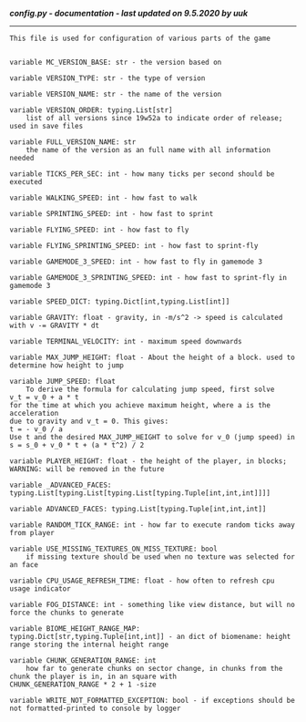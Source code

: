 ***config.py - documentation - last updated on 9.5.2020 by uuk***
___

    This file is used for configuration of various parts of the game
    

    variable MC_VERSION_BASE: str - the version based on

    variable VERSION_TYPE: str - the type of version

    variable VERSION_NAME: str - the name of the version

    variable VERSION_ORDER: typing.List[str]
        list of all versions since 19w52a to indicate order of release; used in save files

    variable FULL_VERSION_NAME: str
        the name of the version as an full name with all information needed

    variable TICKS_PER_SEC: int - how many ticks per second should be executed

    variable WALKING_SPEED: int - how fast to walk

    variable SPRINTING_SPEED: int - how fast to sprint

    variable FLYING_SPEED: int - how fast to fly

    variable FLYING_SPRINTING_SPEED: int - how fast to sprint-fly

    variable GAMEMODE_3_SPEED: int - how fast to fly in gamemode 3

    variable GAMEMODE_3_SPRINTING_SPEED: int - how fast to sprint-fly in gamemode 3

    variable SPEED_DICT: typing.Dict[int,typing.List[int]]

    variable GRAVITY: float - gravity, in -m/s^2 -> speed is calculated with v -= GRAVITY * dt

    variable TERMINAL_VELOCITY: int - maximum speed downwards

    variable MAX_JUMP_HEIGHT: float - About the height of a block. used to determine how height to jump

    variable JUMP_SPEED: float
        To derive the formula for calculating jump speed, first solve
    v_t = v_0 + a * t
    for the time at which you achieve maximum height, where a is the acceleration
    due to gravity and v_t = 0. This gives:
    t = - v_0 / a
    Use t and the desired MAX_JUMP_HEIGHT to solve for v_0 (jump speed) in
    s = s_0 + v_0 * t + (a * t^2) / 2

    variable PLAYER_HEIGHT: float - the height of the player, in blocks; WARNING: will be removed in the future

    variable _ADVANCED_FACES: typing.List[typing.List[typing.List[typing.Tuple[int,int,int]]]]

    variable ADVANCED_FACES: typing.List[typing.Tuple[int,int,int]]

    variable RANDOM_TICK_RANGE: int - how far to execute random ticks away from player

    variable USE_MISSING_TEXTURES_ON_MISS_TEXTURE: bool
        if missing texture should be used when no texture was selected for an face

    variable CPU_USAGE_REFRESH_TIME: float - how often to refresh cpu usage indicator

    variable FOG_DISTANCE: int - something like view distance, but will no force the chunks to generate

    variable BIOME_HEIGHT_RANGE_MAP: typing.Dict[str,typing.Tuple[int,int]] - an dict of biomename: height range storing the internal height range

    variable CHUNK_GENERATION_RANGE: int
        how far to generate chunks on sector change, in chunks from the chunk the player is in, in an square with
    CHUNK_GENERATION_RANGE * 2 + 1 -size

    variable WRITE_NOT_FORMATTED_EXCEPTION: bool - if exceptions should be not formatted-printed to console by logger
